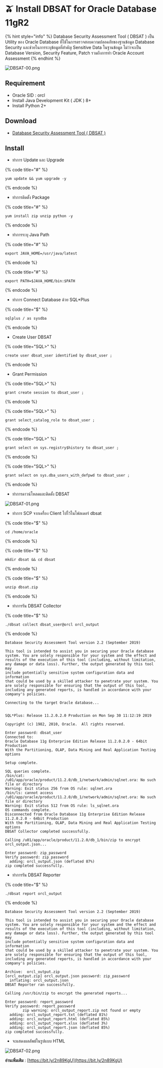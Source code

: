 # 🫒 Install DBSAT for Oracle Database 11gR2

{% hint style="info" %}
Database Security Assessment Tool ( DBSAT ) เป็น Utility ของ Oracle Database ที่ใช้ในการตรวจสอบความปลอดภัยของฐานข้อมูล Database Security และช่วยในการระบุข้อมูลที่สำคัญ Sensitive Data ในฐานข้อมูล ไม่ว่าจะเป็น Database Version, Security Feature, Patch รวมถึงการทำ Oracle Account Assessment
{% endhint %}

![DBSAT-00.png](../../.gitbook/assets/dbsat-00.png)

## **Requirement**

* Oracle SID : orcl
* Install Java Development Kit ( JDK ) 8+
* Install Python 2+

## **Download**

* [Database Security Assessment Tool ( DBSAT )](https://www.oracle.com/technetwork/database/security/dbsat/downloads/index.html)

## **Install**

* ทำการ Update และ Upgrade

{% code title="#" %}
```
yum update && yum upgrade -y
```
{% endcode %}

* ทำการติดตั้ง Package

{% code title="#" %}
```
yum install zip unzip python -y
```
{% endcode %}

* ทำการระบุ Java Path

{% code title="#" %}
```
export JAVA_HOME=/usr/java/latest
```
{% endcode %}

{% code title="#" %}
```
export PATH=$JAVA_HOME/bin:$PATH
```
{% endcode %}

* ทำการ Connect Database ด้วย SQL\*Plus

{% code title="$" %}
```
sqlplus / as sysdba
```
{% endcode %}

* Create User DBSAT

{% code title="SQL>" %}
```
create user dbsat_user identified by dbsat_user ;
```
{% endcode %}

* Grant Permission

{% code title="SQL>" %}
```
grant create session to dbsat_user ;
```
{% endcode %}

{% code title="SQL>" %}
```
grant select_catalog_role to dbsat_user ;
```
{% endcode %}

{% code title="SQL>" %}
```
grant select on sys.registry$history to dbsat_user ;
```
{% endcode %}

{% code title="SQL>" %}
```
grant select on sys.dba_users_with_defpwd to dbsat_user ;
```
{% endcode %}

* ทำการดาวน์โหลดและติดตั้ง DBSAT

![DBSAT-01.png](../../.gitbook/assets/dbsat-01.png)

* ทำการ SCP จากเครื่อง Client ไปไว้ในโฟลเดอร์ dbsat

{% code title="$" %}
```
cd /home/oracle
```
{% endcode %}

{% code title="$" %}
```
mkdir dbsat && cd dbsat
```
{% endcode %}

{% code title="$" %}
```
unzip dbsat.zip
```
{% endcode %}

* ทำการรัน DBSAT Collector

{% code title="$" %}
```
./dbsat collect dbsat_user@orcl orcl_output
```
{% endcode %}

```
Database Security Assessment Tool version 2.2 (September 2019)

This tool is intended to assist you in securing your Oracle database
system. You are solely responsible for your system and the effect and
results of the execution of this tool (including, without limitation,
any damage or data loss). Further, the output generated by this tool may
include potentially sensitive system configuration data and information
that could be used by a skilled attacker to penetrate your system. You
are solely responsible for ensuring that the output of this tool,
including any generated reports, is handled in accordance with your
company's policies.

Connecting to the target Oracle database...


SQL*Plus: Release 11.2.0.2.0 Production on Mon Sep 30 11:12:19 2019

Copyright (c) 1982, 2010, Oracle.  All rights reserved.

Enter password: dbsat_user
Connected to:
Oracle Database 11g Enterprise Edition Release 11.2.0.2.0 - 64bit Production
With the Partitioning, OLAP, Data Mining and Real Application Testing options

Setup complete.

SQL queries complete.
/bin/cat: /u01/app/oracle/product/11.2.0/db_1/network/admin/sqlnet.ora: No such file or directory
Warning: Exit status 256 from OS rule: sqlnet.ora
/bin/ls: cannot access /u01/app/oracle/product/11.2.0/db_1/network/admin/sqlnet.ora: No such file or directory
Warning: Exit status 512 from OS rule: ls_sqlnet.ora
OS commands complete.
Disconnected from Oracle Database 11g Enterprise Edition Release 11.2.0.2.0 - 64bit Production
With the Partitioning, OLAP, Data Mining and Real Application Testing options
DBSAT Collector completed successfully.

Calling /u01/app/oracle/product/11.2.0/db_1/bin/zip to encrypt orcl_output.json...

Enter password: zip_password
Verify password: zip_password
  adding: orcl_output.json (deflated 87%)
zip completed successfully.
```

* ทำการรัน DBSAT Reporter

{% code title="$" %}
```
./dbsat report orcl_output
```
{% endcode %}

```
Database Security Assessment Tool version 2.2 (September 2019)

This tool is intended to assist you in securing your Oracle database
system. You are solely responsible for your system and the effect and
results of the execution of this tool (including, without limitation,
any damage or data loss). Further, the output generated by this tool may
include potentially sensitive system configuration data and information
that could be used by a skilled attacker to penetrate your system. You
are solely responsible for ensuring that the output of this tool,
including any generated reports, is handled in accordance with your
company's policies.

Archive:  orcl_output.zip
[orcl_output.zip] orcl_output.json password: zip_password
  inflating: orcl_output.json
DBSAT Reporter ran successfully.

Calling /usr/bin/zip to encrypt the generated reports...

Enter password: report_password
Verify password: report_password
        zip warning: orcl_output_report.zip not found or empty
  adding: orcl_output_report.txt (deflated 81%)
  adding: orcl_output_report.html (deflated 85%)
  adding: orcl_output_report.xlsx (deflated 3%)
  adding: orcl_output_report.json (deflated 85%)
zip completed successfully.
```

* จะแสดงผลลัพธ์ในรูปแบบ HTML

![DBSAT-02.png](../../.gitbook/assets/dbsat-02.png)

**อ่านเพิ่มเติม** : [https://bit.ly/2n89KgU](https://bit.ly/2n89KgU)
